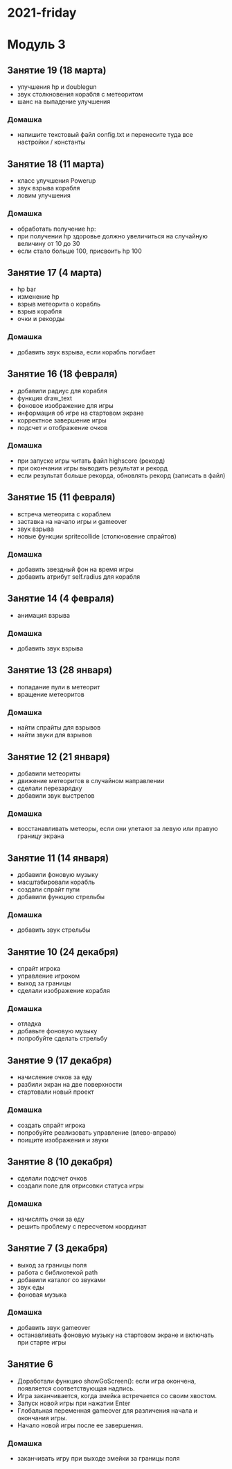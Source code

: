 # 2021-friday

# Модуль 3
## Занятие 19 (18 марта)
+ улучшения hp и doublegun
+ звук столкновения корабля с метеоритом
+ шанс на выпадение улучшения

### Домашка
+ напишите текстовый файл config.txt и перенесите туда все настройки / константы
## Занятие 18 (11 марта)
+ класс улучшения Powerup
+ звук взрыва корабля
+ ловим улучшения
### Домашка
+ обработать получение hp:
+ при получении hp здоровье должно увеличиться на случайную величину от 10 до 30
+ если стало больше 100, присвоить hp 100
## Занятие 17 (4 марта)
+ hp bar
+ изменение hp
+ взрыв метеорита о корабль
+ взрыв корабля
+ очки и рекорды
### Домашка
+ добавить звук взрыва, если корабль погибает

## Занятие 16 (18 февраля)
+ добавили радиус для корабля
+ функция draw_text
+ фоновое изображение для игры
+ информация об игре на стартовом экране
+ корректное завершение игры
+ подсчет и отображение очков

### Домашка
+ при запуске игры читать файл highscore (рекорд)
+ при окончании игры выводить результат и рекорд
+ если результат больше рекорда, обновлять рекорд (записать в файл)
## Занятие 15 (11 февраля)
+ встреча метеорита с кораблем
+ заставка на начало игры и gameover
+ звук взрыва
+ новые функции spritecollide (столкновение спрайтов)
### Домашка
+ добавить звездный фон на время игры
+ добавить атрибут self.radius для корабля
## Занятие 14 (4 февраля)
+ анимация взрыва

### Домашка
+ добавить звук взрыва

## Занятие 13 (28 января)
+ попадание пули в метеорит
+ вращение метеоритов
### Домашка
+ найти спрайты для взрывов
+ найти звуки для взрывов
## Занятие 12 (21 января)
+ добавили метеориты
+ движение метеоритов в случайном направлении
+ сделали перезарядку
+ добавили звук выстрелов

### Домашка
+ восстанавливать метеоры, если они улетают за левую или правую границу экрана

## Занятие 11 (14 января)
+ добавили фоновую музыку
+ масштабировали корабль
+ создали спрайт пули
+ добавили функцию стрельбы
### Домашка
+ добавить звук стрельбы
## Занятие 10 (24 декабря)
+ спрайт игрока
+ управление игроком
+ выход за границы
+ сделали изображение корабля
### Домашка
+ отладка
+ добавьте фоновую музыку
+ попробуйте сделать стрельбу
## Занятие 9 (17 декабря)
+ начисление очков за еду
+ разбили экран на две поверхности
+ стартовали новый проект
### Домашка
+ создать спрайт игрока
+ попробуйте реализовать управление (влево-вправо)
+ поищите изображения и звуки

## Занятие 8 (10 декабря)
+ сделали подсчет очков
+ создали поле для отрисовки статуса игры

### Домашка
+ начислять очки за еду
+ решить проблему с пересчетом координат

## Занятие 7 (3 декабря)
+ выход за границы поля
+ работа с библиотекой path
+ добавили каталог со звуками
+ звук еды
+ фоновая музыка

### Домашка
+ добавить звук gameover
+ останавливать фоновую музыку на стартовом экране и включать при старте игры

## Занятие 6
+ Доработали функцию showGoScreen(): если игра окончена, появляется соответствующая надпись.
+ Игра заканчивается, когда змейка встречается со своим хвостом.
+ Запуск новой игры при нажатии Enter
+ Глобальная переменная gameover для различения начала и окончания игры.
+ Начало новой игры после ее завершения.
### Домашка
+ заканчивать игру при выходе змейки за границы поля